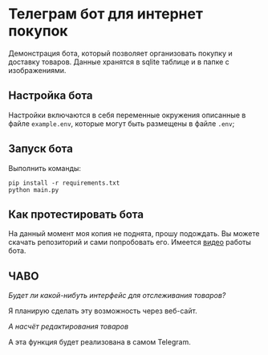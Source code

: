 # Телеграм бот для интернет покупок
Демонстрация бота, который позволяет организовать покупку и доставку товаров.
Данные хранятся в sqlite таблице и в папке с изображениями.

## Настройка бота
Настройки включаются в себя переменные окружения описанные в файле `example.env`, которые могут быть размещены в файле `.env`;

## Запуск бота
Выполнить команды:
```shell
pip install -r requirements.txt
python main.py
```

## Как протестировать бота
На данный момент моя копия не поднята, прошу подождать. Вы можете скачать репозиторий и сами попробовать его. Имеется [видео](https://youtube.com/shorts/treFlChrJyY) работы бота.

## ЧАВО
*Будет ли какой-нибуть интерфейс для отслеживания товаров?*

Я планирую сделать эту возможность через веб-сайт.

*А насчёт редактирования товаров*

А эта функция будет реализована в самом Telegram.
